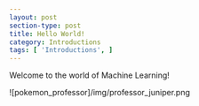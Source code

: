 ```yaml
---
layout: post
section-type: post
title: Hello World!
category: Introductions
tags: [ 'Introductions', ]
---
```


Welcome to the world of Machine Learning!

![pokemon_professor]/img/professor_juniper.png
